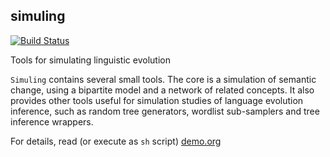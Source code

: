 ## simuling

[![Build Status](https://travis-ci.org/Anaphory/simuling.svg?branch=master)](https://travis-ci.org/Anaphory/simuling)

Tools for simulating linguistic evolution

`Simuling` contains several small tools. The core is a simulation of
semantic change, using a bipartite model and a network of related
concepts. It also provides other tools useful for simulation studies
of language evolution inference, such as random tree generators,
wordlist sub-samplers and tree inference wrappers.

For details, read (or execute as `sh` script) [demo.org](blob/master/demo.org)


